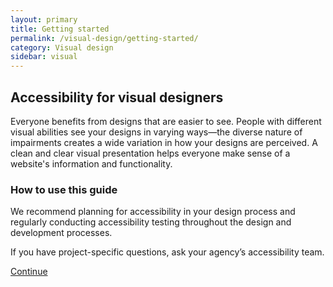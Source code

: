 ```yaml
---
layout: primary
title: Getting started
permalink: /visual-design/getting-started/
category: Visual design
sidebar: visual
---
```


## Accessibility for visual designers

Everyone benefits from designs that are easier to see. People with different visual abilities see your designs in varying ways—the diverse nature of impairments creates a wide variation in how your designs are perceived. A clean and clear visual presentation helps everyone make sense of a website's information and functionality.

### How to use this guide

We recommend planning for accessibility in your design process and regularly conducting accessibility testing throughout the design and development processes.

If you have project-specific questions, ask your agency’s accessibility team.

<a class="usa-button button-next" href="{{ site.baseurl }}/visual-design/color-and-contrast/">Continue <i class="fa fa-chevron-right" aria-hidden="true"></i></a>
